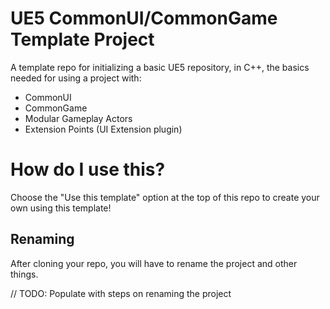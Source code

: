 # UE5 CommonUI/CommonGame Template Project

A template repo for initializing a basic UE5 repository, in C++, the basics needed for using a project with:

- CommonUI
- CommonGame
- Modular Gameplay Actors
- Extension Points (UI Extension plugin)

# How do I use this?

Choose the "Use this template" option at the top of this repo to create your own using this template!

## Renaming

After cloning your repo, you will have to rename the project and other things.

// TODO: Populate with steps on renaming the project

